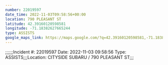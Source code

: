 ```yaml
---
number: 22019597
date_time: 2022-11-03T09:58:56+00:00
location: 790 PLEASANT ST
latitude: 42.39160120598581
longitude: -71.18382627665244
type: ASSISTS
google_maps_link: https://maps.google.com/?q=42.39160120598581,-71.18382627665244
---
```


;;;;;;Incident #: 22019597  Date: 2022-11-03 09:58:56   Type: ASSISTS;;;Location: CITYSIDE SUBARU / 790 PLEASANT ST;;;
